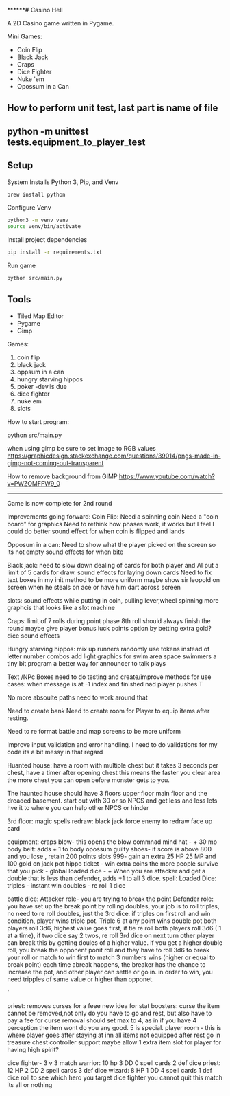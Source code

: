 ******# Casino Hell

A 2D Casino game written in Pygame.

Mini Games:
- Coin Flip
- Black Jack
- Craps
- Dice Fighter
- Nuke 'em
- Opossum in a Can

## How to perform unit test, last part is name of file

## python -m unittest tests.equipment_to_player_test


## Setup

System Installs Python 3, Pip, and Venv
```bash
brew install python
```

Configure Venv
```bash
python3 -m venv venv
source venv/bin/activate
```

Install project dependencies
```bash
pip install -r requirements.txt 
```

Run game
```bash
python src/main.py
```

## Tools 

- Tiled Map Editor
- Pygame
- Gimp


Games:
1) coin flip
2) black jack
3) oppsum in a can 
4) hungry starving hippos
5) poker -devils due
6) dice fighter
7) nuke em
8) slots


How to start program:

 python src/main.py 
 

when using gimp be sure to set image to RGB values
https://graphicdesign.stackexchange.com/questions/39014/pngs-made-in-gimp-not-coming-out-transparent

How to remove background from GIMP
https://www.youtube.com/watch?v=PWZOMFFW9_0

---------------------------------------
Game is now complete for 2nd round

Improvements going forward:
Coin Flip: 
Need a spinning coin
Need a "coin board" for graphics
Need to rethink how phases work, it works but I feel I could do better
sound effect for when coin is flipped and lands


Opposum in a can:
Need to show what the player picked on the screen so its not empty
sound effects for when bite

Black jack:
need to slow down dealing of cards for both player and AI
put a limit of 5 cards for draw.
sound effects for laying down cards
Need to fix text boxes in my init method to be more uniform
maybe show sir leopold on screen when he steals on ace or have him dart across screen 

slots:
sound effects while putting in coin, pulling lever,wheel spinning
more graphcis that looks like a slot machine

Craps:
limit of 7 rolls during point phase 8th roll should always finish the round 
maybe give player bonus luck points option by betting extra gold?
dice sound effects

Hungry starving hippos:
mix up runners randomly
use tokens instead of letter number combos
add light graphics for swim area
space swimmers a tiny bit
program a better way for announcer to talk plays

Text /NPc Boxes
need to do testing and create/improve methods for use cases:
when message is at -1 index and finished nad player pushes T

No more absoulte paths need to work around that

Need to create bank
Need to create room for Player to equip items after resting.

Need to re format battle and map screens to be more uniform

Improve input validation and error handling.
I need to do validations for my code its a bit messy in that regard


Huanted house:
have a room with multiple chest but it takes 3 seconds per chest, have a timer after opening chest
this means the faster you clear area the more chest you can open before monster gets to you.

The haunted house should have 3 floors
upper floor
main floor
and the dreaded basement.
start out with 30 or so NPCS
and get less and less
lets hve it to where you can help other NPCS or hinder

3rd floor:
magic spells
redraw: black jack force enemy to redraw face up card


equipment:
craps blow- this opens the blow commnad
mind hat - + 30 mp
body belt: adds + 1 to body
opossum guilty shoes- if score is above 800 and you lose , retain 200 points
slots 999- gain an extra 25 HP 25 MP and 100 gold on jack pot
hippo ticket - win extra coins the more people survive that you pick - global
loaded dice - + When you are attacker and get a double that is less than defender, adds +1 to all 3 dice.
spell: Loaded Dice: 
triples - instant win
doubles - re roll 1 dice

battle dice:
Attacker role- you are trying to break the point
Defender role: you have set up the break point by rolling doubles, your job is to roll triples, no need to re roll doubles, just the 3rd dice.
if triples on first roll and win condition, player wins triple pot.
Triple 6 at any point wins double pot
both players roll 3d6, highest value goes first, if tie re roll
both players roll 3d6 ( 1 at a time), if two dice say 2 twos, re roll 3rd dice on next turn
other player can break this by getting doules of a higher value. 
if you get a higher double roll, you break the opponent ponit roll and they have to roll 3d6 to break your roll or match to win
first to match 3 numbers wins (higher or equal to break point)
each time abreak happens, the breaker has the chance to increase the pot, and other player can settle or go in.
in order to win, you need tripples of same value or higher than opponet. 

`


priest: removes curses for a feee
new idea for stat boosters: curse the item cannot be removed,not only do you have to go and rest, but also have to
pay a fee for curse removal
should set max to 4, as in if you have 4 perception the item wont do you any good. 5 is special. 
player room - this is  where player goes after staying at inn
all items not equipped after rest go in treasure chest
controller support
maybe allow 1 extra item slot for player for having high spirit?

dice fighter- 3 v 3 match
warrior: 10 hp  3 DD 0 spell cards 2 def dice
priest:  12 HP  2 DD 2 spell cards 3 def dice
wizard:  8 HP   1 DD 4 spell cards 1 def dice
roll to see which hero you target
dice fighter you cannot quit this match its all or nothing


























